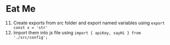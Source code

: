 # Eat Me

11. Create exports from src folder and export named variables using `export const x = 'str'`
12. Import them into js file using `import { apiKey, sayHi } from './src/config';`